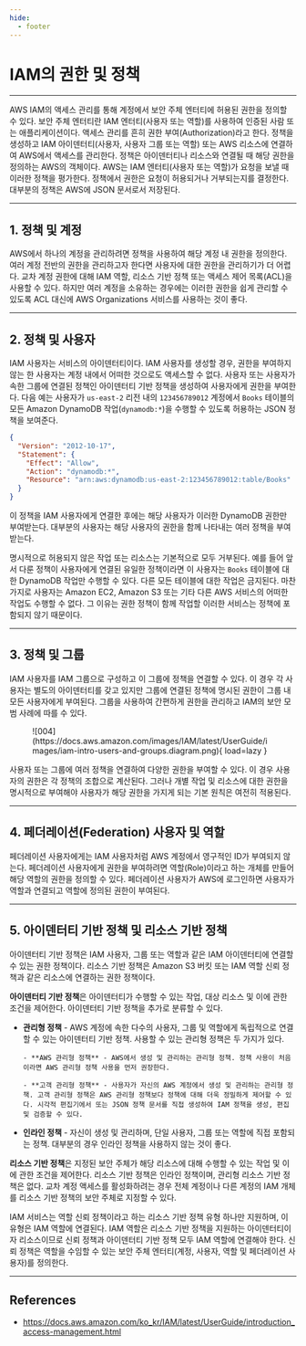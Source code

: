 ```yaml
---
hide:
  - footer
---
```


# IAM의 권한 및 정책

---

AWS IAM의 액세스 관리를 통해 계정에서 보안 주체 엔터티에 허용된 권한을 정의할 수 있다. 보안 주체 엔터티란 IAM 엔터티(사용자 또는 역할)를 사용하여 인증된 사람 또는 애플리케이션이다. 액세스 관리를 흔히 권한 부여(Authorization)라고 한다. 정책을 생성하고 IAM 아이덴터티(사용자, 사용자 그룹 또는 역할) 또는 AWS 리소스에 연결하여 AWS에서 액세스를 관리한다. 정책은 아이덴터티나 리소스와 연결될 때 해당 권한을 정의하는 AWS의 객체이다. AWS는 IAM 엔터티(사용자 또는 역할)가 요청을 보낼 때 이러한 정책을 평가한다. 정책에서 권한은 요청이 허용되거나 거부되는지를 결정한다. 대부분의 정책은 AWS에 JSON 문서로서 저장된다.

---

## 1. 정책 및 계정

AWS에서 하나의 계정을 관리하려면 정책을 사용하여 해당 계정 내 권한을 정의한다. 여러 계정 전반의 권한을 관리하고자 한다면 사용자에 대한 권한을 관리하기가 더 어렵다. 교차 계정 권한에 대해 IAM 역할, 리소스 기반 정책 또는 액세스 제어 목록(ACL)을 사용할 수 있다. 하지만 여러 계정을 소유하는 경우에는 이러한 권한을 쉽게 관리할 수 있도록 ACL 대신에 AWS Organizations 서비스를 사용하는 것이 좋다.

---

## 2. 정책 및 사용자

IAM 사용자는 서비스의 아이덴터티이다. IAM 사용자를 생성할 경우, 권한을 부여하지 않는 한 사용자는 계정 내에서 어떠한 것으로도 액세스할 수 없다. 사용자 또는 사용자가 속한 그룹에 연결된 정책인 아이덴터티 기반 정책을 생성하여 사용자에게 권한을 부여한다. 다음 예는 사용자가 `us-east-2` 리전 내의 `123456789012` 계정에서 `Books` 테이블의 모든 Amazon DynamoDB 작업(`dynamodb:*`)을 수행할 수 있도록 허용하는 JSON 정책을 보여준다.

```json
{
  "Version": "2012-10-17",
  "Statement": {
    "Effect": "Allow",
    "Action": "dynamodb:*",
    "Resource": "arn:aws:dynamodb:us-east-2:123456789012:table/Books"
  }
}
```

이 정책을 IAM 사용자에게 연결한 후에는 해당 사용자가 이러한 DynamoDB 권한만 부여받는다. 대부분의 사용자는 해당 사용자의 권한을 함께 나타내는 여러 정책을 부여받는다.

명시적으로 허용되지 않은 작업 또는 리소스는 기본적으로 모두 거부된다. 예를 들어 앞서 다룬 정책이 사용자에게 연결된 유일한 정책이라면 이 사용자는 `Books` 테이블에 대한 DynamoDB 작업만 수행할 수 있다. 다른 모든 테이블에 대한 작업은 금지된다. 마찬가지로 사용자는 Amazon EC2, Amazon S3 또는 기타 다른 AWS 서비스의 어떠한 작업도 수행할 수 없다. 그 이유는 권한 정책이 함께 작업할 이러한 서비스는 정책에 포함되지 않기 때문이다.

---

## 3. 정책 및 그룹

IAM 사용자를 IAM 그룹으로 구성하고 이 그룹에 정책을 연결할 수 있다. 이 경우 각 사용자는 별도의 아이덴터티를 갖고 있지만 그룹에 연결된 정책에 명시된 권한이 그룹 내 모든 사용자에게 부여된다. 그룹을 사용하여 간편하게 권한을 관리하고 IAM의 보안 모범 사례에 따를 수 있다.

<figure markdown>
  ![004](https://docs.aws.amazon.com/images/IAM/latest/UserGuide/images/iam-intro-users-and-groups.diagram.png){ load=lazy }
</figure>

사용자 또는 그룹에 여러 정책을 연결하여 다양한 권한을 부여할 수 있다. 이 경우 사용자의 권한은 각 정책의 조합으로 계산된다. 그러나 개별 작업 및 리소스에 대한 권한을 명시적으로 부여해야 사용자가 해당 권한을 가지게 되는 기본 원칙은 여전히 적용된다.

---

## 4. 페더레이션(Federation) 사용자 및 역할

페더레이션 사용자에게는 IAM 사용자처럼 AWS 계정에서 영구적인 ID가 부여되지 않는다. 페더레이션 사용자에게 권한을 부여하려면 역할(Role)이라고 하는 개체를 만들어 해당 역할의 권한을 정의할 수 있다. 페더레이션 사용자가 AWS에 로그인하면 사용자가 역할과 연결되고 역할에 정의된 권한이 부여된다.

---

## 5. 아이덴터티 기반 정책 및 리소스 기반 정책

아이덴터티 기반 정책은 IAM 사용자, 그룹 또는 역할과 같은 IAM 아이덴터티에 연결할 수 있는 권한 정책이다. 리소스 기반 정책은 Amazon S3 버킷 또는 IAM 역할 신뢰 정책과 같은 리소스에 연결하는 권한 정책이다.

**아이덴터티 기반 정책**은 아이덴터티가 수행할 수 있는 작업, 대상 리소스 및 이에 관한 조건을 제어한다. 아이덴터티 기반 정책을 추가로 분류할 수 있다.

- **관리형 정책** - AWS 계정에 속한 다수의 사용자, 그룹 및 역할에게 독립적으로 연결할 수 있는 아이덴터티 기반 정책. 사용할 수 있는 관리형 정책은 두 가지가 있다.

      - **AWS 관리형 정책** - AWS에서 생성 및 관리하는 관리형 정책. 정책 사용이 처음이라면 AWS 관리형 정책 사용을 먼저 권장한다.

      - **고객 관리형 정책** - 사용자가 자신의 AWS 계정에서 생성 및 관리하는 관리형 정책. 고객 관리형 정책은 AWS 관리형 정책보다 정책에 대해 더욱 정밀하게 제어할 수 있다. 시각적 편집기에서 또는 JSON 정책 문서를 직접 생성하여 IAM 정책을 생성, 편집 및 검증할 수 있다.

- **인라인 정책** - 자신이 생성 및 관리하며, 단일 사용자, 그룹 또는 역할에 직접 포함되는 정책. 대부분의 경우 인라인 정책을 사용하지 않는 것이 좋다.

**리소스 기반 정책**은 지정된 보안 주체가 해당 리소스에 대해 수행할 수 있는 작업 및 이에 관한 조건을 제어한다. 리소스 기반 정책은 인라인 정책이며, 관리형 리소스 기반 정책은 없다. 교차 계정 액세스를 활성화하려는 경우 전체 계정이나 다른 계정의 IAM 개체를 리소스 기반 정책의 보안 주체로 지정할 수 있다.

IAM 서비스는 역할 신뢰 정책이라고 하는 리소스 기반 정책 유형 하나만 지원하며, 이 유형은 IAM 역할에 연결된다. IAM 역할은 리소스 기반 정책을 지원하는 아이덴터티이자 리소스이므로 신뢰 정책과 아이덴터티 기반 정책 모두 IAM 역할에 연결해야 한다. 신뢰 정책은 역할을 수임할 수 있는 보안 주체 엔터티(계정, 사용자, 역할 및 페더레이션 사용자)를 정의한다.

---

## References

- <https://docs.aws.amazon.com/ko_kr/IAM/latest/UserGuide/introduction_access-management.html>
